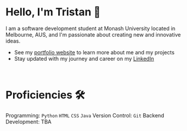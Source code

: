 # Hello, I'm Tristan 👋

I am a software development student at Monash University located in Melbourne, AUS, and I'm passionate about creating new and innovative ideas. 

* See my [portfolio website](https://tristan-tran.com) to learn more about me and my projects
* Stay updated with my journey and career on my [LinkedIn](https://www.linkedin.com/in/tristan-td-tran/)
  
<br/>

# Proficiencies 🛠
Programming: `Python` `HTML` `CSS` `Java`
Version Control: `Git`
Backend Development: TBA
